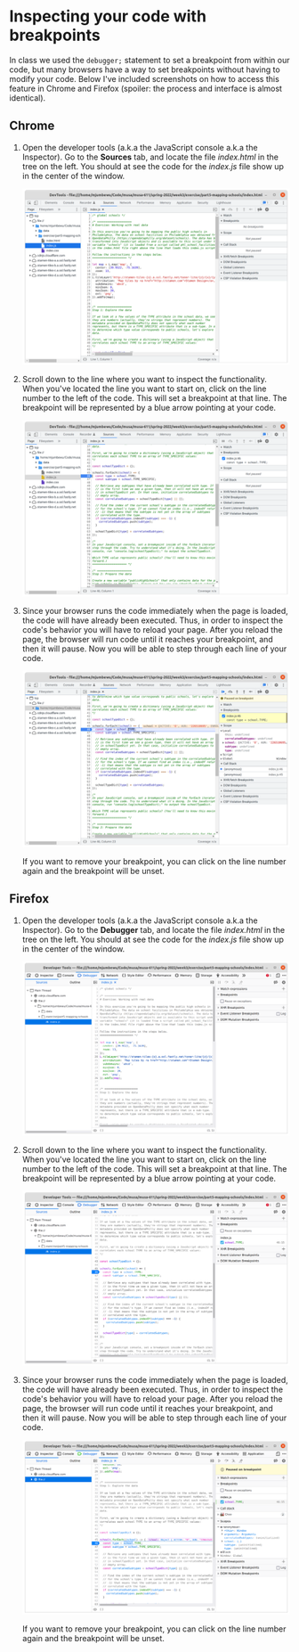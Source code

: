 # Inspecting your code with breakpoints

In class we used the `debugger;` statement to set a breakpoint from within our
code, but many browsers have a way to set breakpoints without having to modify
your code. Below I've included screenshots on how to access this feature in
Chrome and Firefox (spoiler: the process and interface is almost identical).

## Chrome

1.  Open the developer tools (a.k.a the JavaScript console a.k.a the Inspector).
    Go to the **Sources** tab, and locate the file _index.html_ in the tree on
    the left. You should at see the code for the _index.js_ file show up in the
    center of the window.

    ![Open Dev Tools](images/chrome-sources-1.png)

2.  Scroll down to the line where you want to inspect the functionality. When
    you've located the line you want to start on, click on the line number to
    the left of the code. This will set a breakpoint at that line. The
    breakpoint will be represented by a blue arrow pointing at your code.

    ![Set a breakpoint](images/chrome-sources-2.png)

3.  Since your browser runs the code immediately when the page is loaded, the
    code will have already been executed. Thus, in order to inspect the code's
    behavior you will have to reload your page. After you reload the page, the
    browser will run code until it reaches your breakpoint, and then it will
    pause. Now you will be able to step through each line of your code.

    ![Step through your code](images/chrome-sources-3.png)

    If you want to remove your breakpoint, you can click on the line number
    again and the breakpoint will be unset.

## Firefox

1.  Open the developer tools (a.k.a the JavaScript console a.k.a the Inspector).
    Go to the **Debugger** tab, and locate the file _index.html_ in the tree on
    the left. You should at see the code for the _index.js_ file show up in the
    center of the window.

    ![Open Dev Tools](images/firefox-debugger-1.png)

2.  Scroll down to the line where you want to inspect the functionality. When
    you've located the line you want to start on, click on the line number to
    the left of the code. This will set a breakpoint at that line. The
    breakpoint will be represented by a blue arrow pointing at your code.

    ![Set a breakpoint](images/firefox-debugger-2.png)

3.  Since your browser runs the code immediately when the page is loaded, the
    code will have already been executed. Thus, in order to inspect the code's
    behavior you will have to reload your page. After you reload the page, the
    browser will run code until it reaches your breakpoint, and then it will
    pause. Now you will be able to step through each line of your code.

    ![Step through your code](images/firefox-debugger-3.png)

    If you want to remove your breakpoint, you can click on the line number
    again and the breakpoint will be unset.
